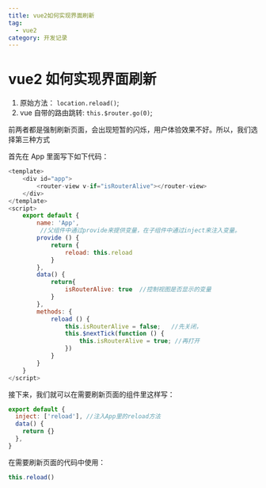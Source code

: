 ```yaml
---
title: vue2如何实现界面刷新
tag:
  - vue2
category: 开发记录
---
```


# vue2 如何实现界面刷新

1. 原始方法： `location.reload()`;
2. vue 自带的路由跳转: `this.$router.go(0)`;

前两者都是强制刷新页面，会出现短暂的闪烁，用户体验效果不好。所以，我们选择第三种方式

首先在 App 里面写下如下代码：

```js
<template>
    <div id="app">
    	<router-view v-if="isRouterAlive"></router-view>
	</div>
</template>
<script>
    export default {
        name: 'App',
         //父组件中通过provide来提供变量，在子组件中通过inject来注入变量。
        provide () {
            return {
                reload: this.reload
            }
        },
        data() {
            return{
                isRouterAlive: true  //控制视图是否显示的变量
            }
        },
        methods: {
            reload () {
                this.isRouterAlive = false;   //先关闭，
                this.$nextTick(function () {
                    this.isRouterAlive = true; //再打开
                })
            }
        }
    }
</script>
```

接下来，我们就可以在需要刷新页面的组件里这样写：

```js
export default {
  inject: ['reload'], //注入App里的reload方法
  data() {
    return {}
  },
}
```

在需要刷新页面的代码中使用：

```js
this.reload()
```
